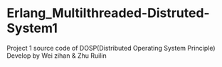# Erlang_Multilthreaded-Distruted-System1
Project 1 source code of DOSP(Distributed Operating System Principle)
Develop by Wei zihan & Zhu Ruilin
